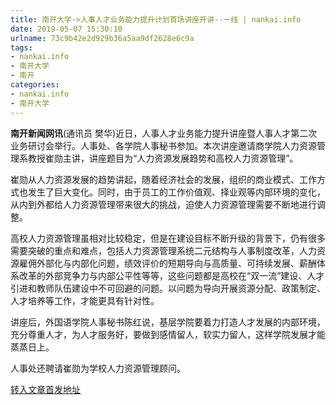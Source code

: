 ```yaml
---
title: 南开大学->人事人才业务能力提升计划首场讲座开讲--一线 | nankai.info
date: 2019-05-07 15:30:10
urlname: 73c9b42e2d929b36a5aa9df2628e6c9a
tags: 
- nankai.info
- 南开大学
- 南开
categories:
- nankai.info
- 南开大学
---
```



**南开新闻网讯**(通讯员 樊华)近日，人事人才业务能力提升讲座暨人事人才第二次业务研讨会举行。人事处、各学院人事秘书参加。本次讲座邀请商学院人力资源管理系教授崔勋主讲，讲座题目为“人力资源发展趋势和高校人力资源管理”。

崔勋从人力资源发展的趋势讲起，随着经济社会的发展，组织的商业模式、工作方式也发生了巨大变化。同时，由于员工的工作价值观、择业观等内部环境的变化，从内到外都给人力资源管理带来很大的挑战，迫使人力资源管理需要不断地进行调整。

高校人力资源管理虽相对比较稳定，但是在建设目标不断升级的背景下，仍有很多需要突破的重点和难点，包括人力资源管理系统二元结构与人事制度改革，人力资源雇佣外部化与内部化问题，绩效评价的短期导向与高质量、可持续发展、薪酬体系改革的外部竞争力与内部公平性等等，这些问题都是高校在“双一流”建设、人才引进和教师队伍建设中不可回避的问题。以问题为导向开展资源分配、政策制定、人才培养等工作，才能更具有针对性。

讲座后，外国语学院人事秘书陈红说，基层学院要着力打造人才发展的内部环境，充分尊重人才，为人才服务好，要做到感情留人，软实力留人，这样学院发展才能蒸蒸日上。

人事处还聘请崔勋为学校人力资源管理顾问。





[转入文章首发地址](http://news.nankai.edu.cn/zhxw/system/2019/05/07/000449274.shtml)
